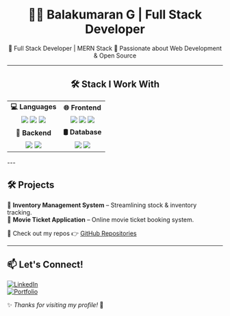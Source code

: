 <h1 align="center">👨‍💻 Balakumaran G | Full Stack Developer</h1>

<p align="center">
🔹 Full Stack Developer | MERN Stack  
🔹 Passionate about Web Development & Open Source  
</p>

---

## <h2 align="center">🛠️ Stack I Work With</h2>
  
<table align="center">
  <tr>
    <td align="center"><strong>💻 Languages</strong></td>
    <td align="center"><strong>🌐 Frontend</strong></td>
  </tr>
  <tr>
    <td align="center">
      <img src="https://img.shields.io/badge/JavaScript-F7DF1E?style=flat&logo=javascript&logoColor=black" />
      <img src="https://img.shields.io/badge/HTML5-E34F26?style=flat&logo=html5&logoColor=white" />
      <img src="https://img.shields.io/badge/CSS3-1572B6?style=flat&logo=css3&logoColor=white" />
    </td>
    <td align="center">
      <img src="https://img.shields.io/badge/React-61DAFB?style=flat&logo=react&logoColor=black" />
      <img src="https://img.shields.io/badge/Material--UI-007FFF?style=flat&logo=mui&logoColor=white" />
      <img src="https://img.shields.io/badge/Bootstrap-563D7C?style=flat&logo=bootstrap&logoColor=white" />
    </td>
  </tr>
  <tr>
    <td align="center"><strong>📡 Backend</strong></td>
    <td align="center"><strong>🛢️ Database</strong></td>
  </tr>
  <tr>
    <td align="center">
      <img src="https://img.shields.io/badge/Node.js-339933?style=flat&logo=node.js&logoColor=white" />
      <img src="https://img.shields.io/badge/Express.js-000000?style=flat&logo=express&logoColor=white" />
    </td>
    <td align="center">
      <img src="https://img.shields.io/badge/MongoDB-47A248?style=flat&logo=mongodb&logoColor=white" />
      <img src="https://img.shields.io/badge/SQL-4479A1?style=flat&logo=postgresql&logoColor=white" />
    </td>
  </tr>
</table>---

## 🛠️ Projects  
🔹 **Inventory Management System** – Streamlining stock & inventory tracking.  
🔹 **Movie Ticket Application** – Online movie ticket booking system.  

📌 Check out my repos 👉 [GitHub Repositories](https://github.com/your-username)  

---

## 📫 Let's Connect!  
[![LinkedIn](https://img.shields.io/badge/LinkedIn-0A66C2?style=flat&logo=linkedin&logoColor=white)](https://linkedin.com/in/your-profile)  
[![Portfolio](https://img.shields.io/badge/Portfolio-FF5722?style=flat&logo=codeforces&logoColor=white)](https://yourportfolio.com)  

✨ _Thanks for visiting my profile!_ 🚀  

